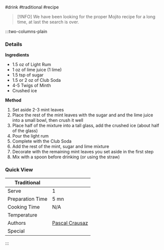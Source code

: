 #drink #traditional #recipe

> [!INFO]
> We have been looking for the proper Mojito recipe for a long time, at last the search is over.

:::two-columns-plain

### Details
**Ingredients**

- 1.5 oz of Light Rum
- 1 oz of lime juice (1 lime)
- 1.5 tsp of sugar
- 1.5 or 2 oz of Club Soda
- 4-5 Twigs of Minth
- Crushed ice


**Method**

1. Set aside 2-3 mint leaves
2. Place the rest of the mint leaves with the sugar and and the lime juice into a small bowl, then crush it well
3. Place half of the mixture into a tall glass, add the crushed ice (about half of the glass)
4. Pour the light rum
5. Complete with the Club Soda
6. Add the rest of the mint, sugar and lime mixture
7. Decorate with the remaining mint leaves you set aside in the first step
8. Mix with a spoon before drinking (or using the straw)


### Quick View
| Traditional      |                                                |
| ---------------- | ---------------------------------------------- |
| Serve            | 1                                              |
| Preparation Time | 5 mn                                           |
| Cooking Time     | N/A                                            |
| Temperature      |                                                |
| Authors          | [Pascal Crausaz](mailto:pascal@askpascal.com)  |
| Special          |                                                |

:::

